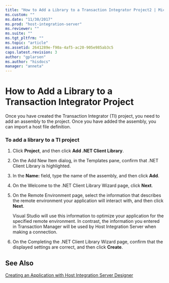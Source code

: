 ```yaml
---
title: "How to Add a Library to a Transaction Integrator Project2 | Microsoft Docs"
ms.custom: ""
ms.date: "11/30/2017"
ms.prod: "host-integration-server"
ms.reviewer: ""
ms.suite: ""
ms.tgt_pltfrm: ""
ms.topic: "article"
ms.assetid: 2641289e-f90a-4af5-ac20-905e985ab3c5
caps.latest.revision: 3
author: "gplarsen"
ms.author: "hisdocs"
manager: "anneta"
---
```

# How to Add a Library to a Transaction Integrator Project
Once you have created the Transaction Integrator (TI) project, you need to add an assembly to the project. Once you have added the assembly, you can import a host file definition.  
  
### To add a library to a TI project  
  
1.  Click **Project**, and then click **Add .NET Client Library**.  
  
2.  On the Add New Item dialog, in the Templates pane, confirm that .NET Client Library is highlighted.  
  
3.  In the **Name:** field, type the name of the assembly, and then click **Add**.  
  
4.  On the Welcome to the .NET Client Library Wizard page, click **Next**.  
  
5.  On the Remote Environment page, select the information that describes the remote environment your application will interact with, and then click **Next**.  
  
     Visual Studio will use this information to optimize your application for the specified remote environment. In contrast, the information you entered in Transaction Manager will be used by Host Integration Server when making a connection.  
  
6.  On the Completing the .NET Client Library Wizard page, confirm that the displayed settings are correct, and then click **Create**.  
  
## See Also  
 [Creating an Application with Host Integration Server Designer](../core/creating-an-application-with-host-integration-server-designer1.md)